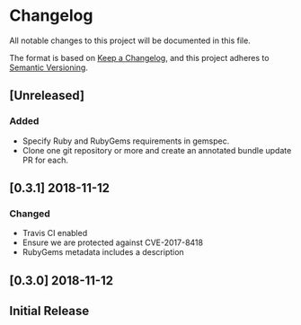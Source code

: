 # Changelog
All notable changes to this project will be documented in this file.

The format is based on [Keep a Changelog](https://keepachangelog.com/en/1.0.0/),
and this project adheres to [Semantic Versioning](https://semver.org/spec/v2.0.0.html).

## [Unreleased]
### Added
 - Specify Ruby and RubyGems requirements in gemspec.
 - Clone one git repository or more and create an annotated bundle update PR for each.

## [0.3.1] 2018-11-12
### Changed
 - Travis CI enabled
 - Ensure we are protected against CVE-2017-8418
 - RubyGems metadata includes a description

## [0.3.0] 2018-11-12
## Initial Release
